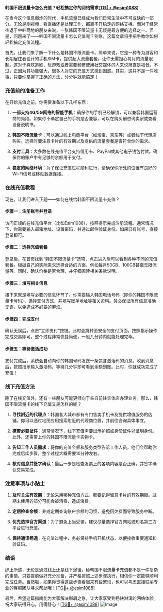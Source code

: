 **韩国不限流量卡怎么充值？轻松搞定你的网络需求[[TG💪+ @esim1088](https://t.me/s/esim1088)]**

在当今这个信息爆炸的时代，手机流量已经成为我们日常生活中不可或缺的一部分。无论是刷视频、看直播还是处理工作，都离不开稳定的网络支持。而对于经常往返于中韩两地的朋友来说，一张韩国不限流量卡无疑是最方便的选择之一。但是，问题来了——韩国不限流量卡怎么充值呢？别急，这篇文章将手把手教你如何轻松搞定充值流程。

首先，让我们来了解一下什么是韩国不限流量卡。简单来说，它是一种专为游客和长期居住者设计的手机SIM卡，提供超大流量套餐，让你无需担心每月的流量限制。这对于喜欢追剧、玩游戏或者需要频繁使用社交媒体的人来说简直是福音。不过，正因为其功能强大，很多人对它的充值方式感到困惑。其实，这并不是一件难事，只要你掌握了正确的方法，分分钟就能搞定！

### 充值前的准备工作

在开始充值之前，你需要准备以下几样东西：

1. **一部支持4G/5G网络的智能手机**：确保你的手机已经解锁，可以兼容韩国运营商的频段。如果你不确定自己的手机是否兼容，可以在购买前咨询卖家或查看设备说明书。
   
2. **韩国不限流量卡**：可以通过线上电商平台（如淘宝、京东等）或者线下代理店购买。选择时要注意卡片的有效期以及提供的流量套餐是否符合你的需求。

3. **支付工具**：大多数在线充值平台支持信用卡、PayPal或其他电子钱包付款。确保你的账户中有足够的余额用于支付。

4. **稳定的网络环境**：为了保证充值过程顺利进行，请确保你所处的位置有良好的Wi-Fi信号或移动数据连接。

### 在线充值教程

现在，让我们进入正题——如何在线给韩国不限流量卡充值？

#### 步骤一：注册账号并登录
访问正规的在线充值平台（比如Esim1088），按照提示完成注册流程。通常情况下，你需要输入邮箱地址、设置密码，并通过邮件验证身份。如果已有账号，直接登录即可。

#### 步骤二：选择充值套餐
登录后，在首页找到“韩国不限流量卡”选项，点击进入后可以看到各种不同的充值套餐。根据自己的实际需求选择合适的方案，例如每月50GB、100GB甚至无限流量等。同时，确认价格是否合理，并仔细阅读相关条款说明。

#### 步骤三：填写相关信息
接下来就是填写必要的信息环节了。你需要输入韩国电话号码（即你的韩国不限流量卡号码）、选择支付方式，并填写账单地址等相关资料。务必保证所有信息准确无误，以免造成不必要的麻烦。

#### 步骤四：完成支付
确认无误后，点击“立即支付”按钮。此时会跳转至安全的支付页面，按照指示操作完成交易即可。整个过程非常快捷简便，一般几分钟内就能处理完毕。

#### 步骤五：等待激活成功
支付完成后，系统会自动向你的韩国号码发送一条包含激活码的消息。收到消息后，按照指示输入激活码，等待几分钟即可看到余额到账。此时，你就成功完成了充值！

### 线下充值方法

除了在线充值外，还有一些朋友可能更倾向于亲自前往实体店办理业务。那么，韩国不限流量卡的线下充值又是怎样的呢？

1. **寻找附近的代理点**：韩国各大城市都有专门售卖手机卡及提供增值服务的店铺。你可以通过地图应用搜索附近的代理商位置，并前往咨询具体事宜。

2. **携带必要证件**：通常情况下，线下充值需要出示护照或身份证件以证明身份。此外，还需带上你的韩国不限流量卡实物卡。

3. **告知工作人员需求**：将你的充值金额和服务类型告诉工作人员，他们会帮助你完成后续步骤。整个过程大概需要10分钟左右。

4. **核对信息并签字确认**：最后一步是检查发票上的各项内容是否正确，并签字确认交易完成。

### 注意事项与小贴士

1. **及时关注有效期**：无论采用哪种充值方式，都要记得留意卡片的有效期限。过期未使用的部分可能会被清零，造成浪费。

2. **定期检查余额**：养成定期查询账户余额的习惯，避免因欠费而导致服务中断。

3. **优先选择官方渠道**：为了避免上当受骗，建议尽量选择官方网站或知名第三方平台进行充值。

4. **保持通讯畅通**：在充值过程中，务必保持手机开机状态，以便接收重要通知和验证码。

### 结语

综上所述，无论是通过线上还是线下途径，给韩国不限流量卡充值都不是一件复杂的事情。只要提前做好充分准备，并严格按照上述步骤执行，相信你一定能够顺利完成任务。当然啦，如果你觉得这些步骤看起来有些繁琐，也可以考虑直接联系专业的客服团队寻求帮助哦！[[TG💪+ @esim1088](https://t.me/s/esim1088)]

最后，希望这篇指南能为大家解决燃眉之急，让大家享受到畅快淋漓的网络体验。祝大家玩得开心，用得舒心！[[TG💪+ @esim1088](https://t.me/s/esim1088)] ![Image](https://i.postimg.cc/4NQfJmqS/Snipaste-2025-05-13-00-14-12.png)